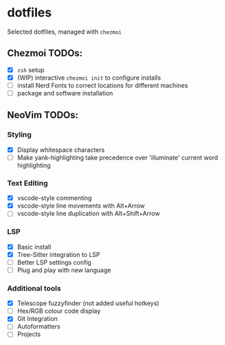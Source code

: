 # dotfiles

Selected dotfiles, managed with `chezmoi`

## Chezmoi TODOs:

- [x] `zsh` setup
- [x] (WIP) interactive `chezmoi init` to configure installs
- [ ] install Nerd Fonts to correct locations for different machines
- [ ] package and software installation

## NeoVim TODOs:

### Styling
- [x] Display whitespace characters
- [ ] Make yank-highlighting take precedence over 'illuminate' current word highlighting

### Text Editing
- [x] vscode-style commenting
- [x] vscode-style line movements with Alt+Arrow
- [ ] vscode-style line duplication with Alt+Shift+Arrow

### LSP
- [x] Basic install
- [x] Tree-Sitter integration to LSP
- [ ] Better LSP settings config
- [ ] Plug and play with new language

### Additional tools
- [x] Telescope fuzzyfinder (not added useful hotkeys)
- [ ] Hex/RGB colour code display
- [x] Git Integration
- [ ] Autoformatters
- [ ] Projects
